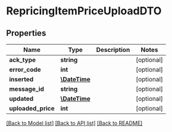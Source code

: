 # RepricingItemPriceUploadDTO

## Properties
Name | Type | Description | Notes
------------ | ------------- | ------------- | -------------
**ack_type** | **string** |  | [optional] 
**error_code** | **int** |  | [optional] 
**inserted** | [**\DateTime**](\DateTime.md) |  | [optional] 
**message_id** | **string** |  | [optional] 
**updated** | [**\DateTime**](\DateTime.md) |  | [optional] 
**uploaded_price** | **int** |  | [optional] 

[[Back to Model list]](../README.md#documentation-for-models) [[Back to API list]](../README.md#documentation-for-api-endpoints) [[Back to README]](../README.md)


